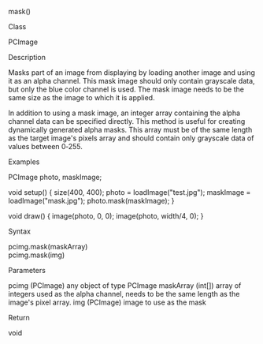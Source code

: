 

mask()

Class

PCImage

Description

Masks part of an image from displaying by loading another image and using it as an alpha channel. This mask image should only contain grayscale data, but only the blue color channel is used. The mask image needs to be the same size as the image to which it is applied.

In addition to using a mask image, an integer array containing the alpha channel data can be specified directly. This method is useful for creating dynamically generated alpha masks. This array must be of the same length as the target image's pixels array and should contain only grayscale data of values between 0‑255.

Examples

PCImage photo, maskImage;

void setup() {
  size(400, 400);
  photo = loadImage("test.jpg");
  maskImage = loadImage("mask.jpg");
  photo.mask(maskImage);
}

void draw() {
  image(photo, 0, 0);
  image(photo, width/4, 0);
}

Syntax

pcimg.mask(maskArray)	
pcimg.mask(img)	

Parameters

pcimg	(PCImage)	any object of type PCImage
maskArray	(int[])	array of integers used as the alpha channel, needs to be the same length as the image's pixel array.
img	(PCImage)	image to use as the mask

Return

void	